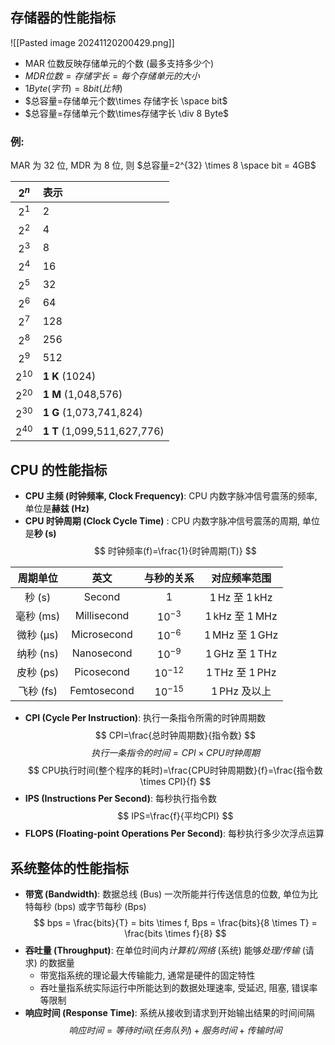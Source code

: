 ## 存储器的性能指标
![[Pasted image 20241120200429.png]]
- MAR 位数反映存储单元的个数 (最多支持多少个)
- $MDR 位数=存储字长=每个存储单元的大小$
- $1 Byte(字节) = 8 bit(比特)$
- $总容量=存储单元个数\times 存储字长 \space bit$
- $总容量=存储单元个数\times存储字长 \div 8 Byte$
### 例:
MAR 为 32 位, MDR 为 8 位, 则
$总容量=2^{32} \times 8 \space bit = 4GB$

| **$2^n$** | **表示**                     |
| :-------: | :------------------------- |
|   $2^1$   | 2                          |
|   $2^2$   | 4                          |
|   $2^3$   | 8                          |
|   $2^4$   | 16                         |
|   $2^5$   | 32                         |
|   $2^6$   | 64                         |
|   $2^7$   | 128                        |
|   $2^8$   | 256                        |
|   $2^9$   | 512                        |
| $2^{10}$  | **1 K** (1024)              |
| $2^{20}$  | **1 M** (1,048,576)         |
| $2^{30}$  | **1 G** (1,073,741,824)     |
| $2^{40}$  | **1 T** (1,099,511,627,776) |

## CPU 的性能指标
- **CPU 主频 (时钟频率, Clock Frequency)**: CPU 内数字脉冲信号震荡的频率, 单位是**赫兹 (Hz)**
- **CPU 时钟周期 (Clock Cycle Time)** : CPU 内数字脉冲信号震荡的周期, 单位是**秒 (s)**
$$
时钟频率(f)=\frac{1}{时钟周期(T)}
$$

| **周期单位** |   **英文**    | **与秒的关系**  |              **对应频率范围**               |
| :------: | :---------: | :--------: | :-----------------------------------: |
|  秒 (s)   |   Second    |    $1$     | $1 \, \text{Hz}$ 至 $1 \, \text{kHz}$  |
| 毫秒 (ms)  | Millisecond | $10^{-3}$  | $1 \, \text{kHz}$ 至 $1 \, \text{MHz}$ |
| 微秒 (μs)  | Microsecond | $10^{-6}$  | $1 \, \text{MHz}$ 至 $1 \, \text{GHz}$ |
| 纳秒 (ns)  | Nanosecond  | $10^{-9}$  | $1 \, \text{GHz}$ 至 $1 \, \text{THz}$ |
| 皮秒 (ps)  | Picosecond  | $10^{-12}$ | $1 \, \text{THz}$ 至 $1 \, \text{PHz}$ |
| 飞秒 (fs)  | Femtosecond | $10^{-15}$ |         $1 \, \text{PHz}$ 及以上         |
- **CPI (Cycle Per Instruction)**: 执行一条指令所需的时钟周期数
$$
CPI=\frac{总时钟周期数}{指令数}
$$
$$
执行一条指令的时间 = CPI \times CPU时钟周期
$$
$$
CPU执行时间(整个程序的耗时)=\frac{CPU时钟周期数}{f}=\frac{指令数 \times CPI}{f}
$$
- **IPS (Instructions Per Second)**: 每秒执行指令数
$$
IPS=\frac{f}{平均CPI}
$$
- **FLOPS (Floating-point Operations Per Second)**: 每秒执行多少次浮点运算
## 系统整体的性能指标
- **带宽 (Bandwidth)**: 数据总线 (Bus) 一次所能并行传送信息的位数, 单位为比特每秒 (bps) 或字节每秒 (Bps)
$$
bps = \frac{bits}{T} = bits \times f, Bps = \frac{bits}{8 \times T} = \frac{bits \times f}{8}
$$
- **吞吐量 (Throughput)**: 在单位时间内*计算机/网络*  (系统) 能够*处理/传输*  (请求) 的数据量
	- 带宽指系统的理论最大传输能力, 通常是硬件的固定特性
	- 吞吐量指系统实际运行中所能达到的数据处理速率, 受延迟, 阻塞, 错误率等限制
- **响应时间 (Response Time)**: 系统从接收到请求到开始输出结果的时间间隔
$$
响应时间 = 等待时间(任务队列) + 服务时间 + 传输时间
$$